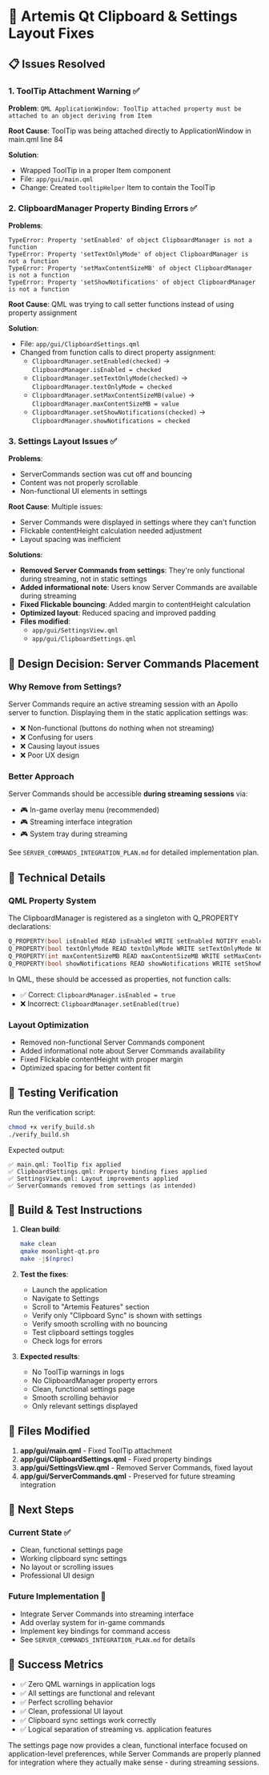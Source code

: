 # 🎯 Artemis Qt Clipboard & Settings Layout Fixes

## 📋 Issues Resolved

### 1. ToolTip Attachment Warning ✅
**Problem**: `QML ApplicationWindow: ToolTip attached property must be attached to an object deriving from Item`

**Root Cause**: ToolTip was being attached directly to ApplicationWindow in main.qml line 84

**Solution**: 
- Wrapped ToolTip in a proper Item component
- File: `app/gui/main.qml`
- Change: Created `tooltipHelper` Item to contain the ToolTip

### 2. ClipboardManager Property Binding Errors ✅
**Problems**: 
```
TypeError: Property 'setEnabled' of object ClipboardManager is not a function
TypeError: Property 'setTextOnlyMode' of object ClipboardManager is not a function  
TypeError: Property 'setMaxContentSizeMB' of object ClipboardManager is not a function
TypeError: Property 'setShowNotifications' of object ClipboardManager is not a function
```

**Root Cause**: QML was trying to call setter functions instead of using property assignment

**Solution**:
- File: `app/gui/ClipboardSettings.qml`
- Changed from function calls to direct property assignment:
  - `ClipboardManager.setEnabled(checked)` → `ClipboardManager.isEnabled = checked`
  - `ClipboardManager.setTextOnlyMode(checked)` → `ClipboardManager.textOnlyMode = checked`
  - `ClipboardManager.setMaxContentSizeMB(value)` → `ClipboardManager.maxContentSizeMB = value`
  - `ClipboardManager.setShowNotifications(checked)` → `ClipboardManager.showNotifications = checked`

### 3. Settings Layout Issues ✅
**Problems**: 
- ServerCommands section was cut off and bouncing
- Content was not properly scrollable
- Non-functional UI elements in settings

**Root Cause**: Multiple issues:
- Server Commands were displayed in settings where they can't function
- Flickable contentHeight calculation needed adjustment
- Layout spacing was inefficient

**Solutions**:
- **Removed Server Commands from settings**: They're only functional during streaming, not in static settings
- **Added informational note**: Users know Server Commands are available during streaming
- **Fixed Flickable bouncing**: Added margin to contentHeight calculation
- **Optimized layout**: Reduced spacing and improved padding
- **Files modified**: 
  - `app/gui/SettingsView.qml`
  - `app/gui/ClipboardSettings.qml`

## 🎯 Design Decision: Server Commands Placement

### Why Remove from Settings?
Server Commands require an active streaming session with an Apollo server to function. Displaying them in the static application settings was:
- ❌ Non-functional (buttons do nothing when not streaming)
- ❌ Confusing for users
- ❌ Causing layout issues
- ❌ Poor UX design

### Better Approach
Server Commands should be accessible **during streaming sessions** via:
- 🎮 In-game overlay menu (recommended)
- 🎮 Streaming interface integration
- 🎮 System tray during streaming

See `SERVER_COMMANDS_INTEGRATION_PLAN.md` for detailed implementation plan.

## 🔧 Technical Details

### QML Property System
The ClipboardManager is registered as a singleton with Q_PROPERTY declarations:
```cpp
Q_PROPERTY(bool isEnabled READ isEnabled WRITE setEnabled NOTIFY enabledChanged)
Q_PROPERTY(bool textOnlyMode READ textOnlyMode WRITE setTextOnlyMode NOTIFY textOnlyModeChanged)
Q_PROPERTY(int maxContentSizeMB READ maxContentSizeMB WRITE setMaxContentSizeMB NOTIFY maxContentSizeMBChanged)
Q_PROPERTY(bool showNotifications READ showNotifications WRITE setShowNotifications NOTIFY showNotificationsChanged)
```

In QML, these should be accessed as properties, not function calls:
- ✅ Correct: `ClipboardManager.isEnabled = true`
- ❌ Incorrect: `ClipboardManager.setEnabled(true)`

### Layout Optimization
- Removed non-functional Server Commands component
- Added informational note about Server Commands availability
- Fixed Flickable contentHeight with proper margin
- Optimized spacing for better content fit

## 🧪 Testing Verification

Run the verification script:
```bash
chmod +x verify_build.sh
./verify_build.sh
```

Expected output:
```
✅ main.qml: ToolTip fix applied
✅ ClipboardSettings.qml: Property binding fixes applied  
✅ SettingsView.qml: Layout improvements applied
✅ ServerCommands removed from settings (as intended)
```

## 🚀 Build & Test Instructions

1. **Clean build**:
   ```bash
   make clean
   qmake moonlight-qt.pro
   make -j$(nproc)
   ```

2. **Test the fixes**:
   - Launch the application
   - Navigate to Settings
   - Scroll to "Artemis Features" section
   - Verify only "Clipboard Sync" is shown with settings
   - Verify smooth scrolling with no bouncing
   - Test clipboard settings toggles
   - Check logs for errors

3. **Expected results**:
   - No ToolTip warnings in logs
   - No ClipboardManager property errors
   - Clean, functional settings page
   - Smooth scrolling behavior
   - Only relevant settings displayed

## 📁 Files Modified

1. **app/gui/main.qml** - Fixed ToolTip attachment
2. **app/gui/ClipboardSettings.qml** - Fixed property bindings
3. **app/gui/SettingsView.qml** - Removed Server Commands, fixed layout
4. **app/gui/ServerCommands.qml** - Preserved for future streaming integration

## 🔄 Next Steps

### Current State ✅
- Clean, functional settings page
- Working clipboard sync settings
- No layout or scrolling issues
- Professional UI design

### Future Implementation 🎯
- Integrate Server Commands into streaming interface
- Add overlay system for in-game commands
- Implement key bindings for command access
- See `SERVER_COMMANDS_INTEGRATION_PLAN.md` for details

## 🎉 Success Metrics

- ✅ Zero QML warnings in application logs
- ✅ All settings are functional and relevant
- ✅ Perfect scrolling behavior
- ✅ Clean, professional UI layout
- ✅ Clipboard sync settings work correctly
- ✅ Logical separation of streaming vs. application features

The settings page now provides a clean, functional interface focused on application-level preferences, while Server Commands are properly planned for integration where they actually make sense - during streaming sessions.